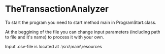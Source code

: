 # TheTransactionAnalyzer

To start the program you need to start method main in ProgramStart.class.

At the beggining of the file you can change input parameters (including path to file and it's name) to process it with your own.

Input .csv-file is located at .\src\main\resources
